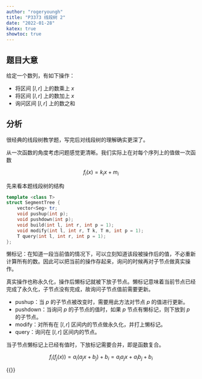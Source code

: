 ```yaml
---
author: "rogeryoungh"
title: "P3373 线段树 2"
date: "2022-01-28"
katex: true
showtoc: true
---
```


## 题目大意

给定一个数列，有如下操作：

- 将区间 $[l,r]$ 上的数乘上 $x$
- 将区间 $[l,r]$ 上的数加上 $x$
- 询问区间 $[l,r]$ 上的数之和

## 分析

很经典的线段树教学题，写完后对线段树的理解确实更深了。

从一次函数的角度考虑问题感觉更清晰。我们实际上在对每个序列上的值做一次函数

$$
f_i(x) = k_i x + m_i
$$

先来看本题线段树的结构

```cpp
template <class T>
struct SegmentTree {
	vector<Seg> tr;
	void pushup(int p);
	void pushdown(int p);
	void build(int l, int r, int p = 1);
	void modify(int l, int r, T k, T m, int p = 1);
	T query(int l, int r, int p = 1);
};
```

懒标记：在知道一段当前值的情况下，可以立刻知道该段被操作后的值，不必重新计算所有的数。因此可以把当前的操作存起来，询问的时候再对子节点做真实操作。

真实操作也称永久化，操作后懒标记就被下放子节点。懒标记意味着当前节点已经完成了永久化，子节点没有完成，故询问子节点值前需要更新。

- pushup：当 $p$ 的子节点被改变时，需要用此方法对节点 $p$ 的值进行更新。
- pushdown：当询问 $p$ 的子节点的值时，如果 $p$ 节点有懒标记，则下放到 $p$ 的子节点。
- modify：对所有在 $[l,r]$ 区间内的节点做永久化，并打上懒标记。
- query：询问在 $[l,r]$ 区间内的节点。

当子节点懒标记上已经有值时，下放标记需要合并，即是函数复合。

$$
f_i(f_j(x)) = a_i(a_j x + b_j) + b_i = a_ia_j x + a_i b_j + b_i
$$

{{<codes url="2022-01/codes/P3373.cpp">}}
